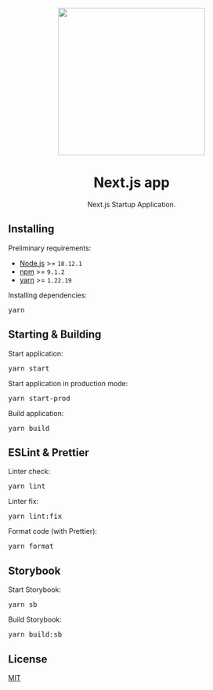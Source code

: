 <p align="center">
    <img src="https://user-images.githubusercontent.com/68344264/214657102-c820f111-0aab-4cc6-b584-72b0fa054c62.png" width="300" />

</p>
<h1 align="center">Next.js app</h1>
<p align="center">Next.js Startup Application.</p>

<h2>Installing</h2>
<p>Preliminary requirements:</p>
<ul>
    <li><a href="https://nodejs.org/">Node.js</a> >= <code>18.12.1</code></li>
    <li><a href="https://www.npmjs.com/">npm</a> >= <code>9.1.2</code></li>
    <li><a href="https://yarnpkg.com/">yarn</a> >= <code>1.22.19</code></li>
</ul>
<p>Installing dependencies:</p>
<pre>yarn</pre>

<h2>Starting & Building</h2>
<p>Start application:</p>
<pre>yarn start</pre>
<p>Start application in production mode:</p>
<pre>yarn start-prod</pre>
<p>Build application:</p>
<pre>yarn build</pre>

<h2>ESLint & Prettier</h2>
<p>Linter check:</p>
<pre>yarn lint</pre>
<p>Linter fix:</p>
<pre>yarn lint:fix</pre>
<p>Format code (with Prettier):</p>
<pre>yarn format</pre>

<h2>Storybook</h2>
<p>Start Storybook:</p>
<pre>yarn sb</pre>
<p>Build Storybook:</p>
<pre>yarn build:sb</pre>

<h2>License</h2>
<p><a href="./LICENSE">MIT</a></p>
